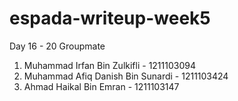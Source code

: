 # espada-writeup-week5
Day 16 - 20
Groupmate
1. Muhammad Irfan Bin Zulkifli - 1211103094
2. Muhammad Afiq Danish Bin Sunardi - 1211103424
3. Ahmad Haikal Bin Emran - 1211103147
